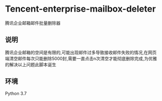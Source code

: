 # Tencent-enterprise-mailbox-deleter

腾讯企业邮箱邮件批量删除器

## 说明

腾讯企业邮箱的空间是有限的,可能出现邮件过多导致接收邮件失败的情况,在网页端清空邮件每次只能删除5000封,需要一直点击n次清空才能彻底删除完成,为优雅的解决以上问题此脚本诞生

## 环境

Python 3.7
